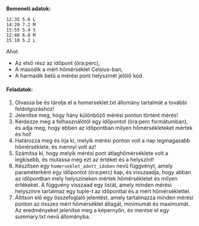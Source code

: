 
**Bemeneti adatok:**
```
12:35 5.6 L
14:20 7.2 M
15:55 5.4 S
12:40 6.8 M
15:10 5.2 L
```

Ahol:
- Az első rész az időpont (óra:perc),
- A második a mért hőmérséklet Celsius-ban,
- A harmadik betű a mérési pont helyszínét jelölő kód.

#### Feladatok:
1. Olvassa be és tárolja el a homerseklet.txt állomány tartalmát a további feldolgozáshoz!
2. Jelenítse meg, hogy hány különböző mérési ponton történt mérés!
3. Kérdezze meg a felhasználótól egy időpontot (óra:perc formátumban), és adja meg, hogy ebben az időpontban milyen hőmérsékleteket mértek és hol!
4. Határozza meg és írja ki, melyik mérési ponton volt a nap legmagasabb hőmérséklete, és mennyi volt az!
5. Számítsa ki, hogy melyik mérési pont átlaghőmérséklete volt a legkisebb, és mutassa meg ezt az értéket és a helyszínt!
6. Készítsen egy `homerseklet_adott_idoben` nevű függvényt, amely paraméterként egy időpontot (óra:perc) kap, és visszaadja, hogy abban az időpontban mely helyszíneken mértek hőmérsékletet és milyen értékeket. A függvény visszaad egy listát, amely minden mérési helyszínre tartalmaz egy tuple-t az időponttal és a mért hőmérséklettel.
7. Állítson elő egy összefoglaló jelentést, amely tartalmazza minden mérési ponton az összes mért hőmérséklet átlagát, minimumát és maximumát. Az eredményeket jelenítse meg a képernyőn, és mentse el egy summary.txt nevű állományba.